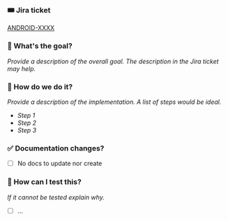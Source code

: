 ### :tickets: Jira ticket
[ANDROID-XXXX](https://jira.tid.es/browse/ANDROID-XXXX)

### :goal_net: What's the goal?
_Provide a description of the overall goal. The description in the Jira ticket may help._

### :construction: How do we do it?
_Provide a description of the implementation. A list of steps would be ideal._
* _Step 1_
* _Step 2_
* _Step 3_

### :white_check_mark: Documentation changes?
- [ ] No docs to update nor create

### :test_tube: How can I test this?
_If it cannot be tested explain why._
- [ ] ...